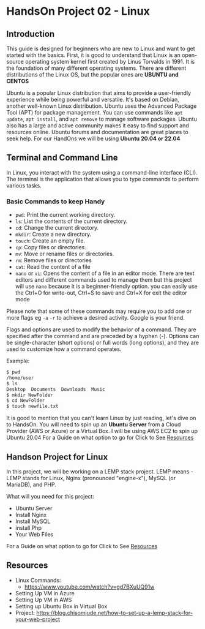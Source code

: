 # HandsOn Project 02 - Linux 

## Introduction

This guide is designed for beginners who are new to Linux and want to get started with the basics. First, it is good to understand that Linux is an open-source operating system kernel first created by Linus Torvalds in 1991. It is the foundation of many different operating systems. There are different distributions of the Linux OS, but the popular ones are **UBUNTU and CENTOS**

Ubuntu is a popular Linux distribution that aims to provide a user-friendly experience while being powerful and versatile. It's based on Debian, another well-known Linux distribution. Ubuntu uses the Advanced Package Tool (APT) for package management. You can use commands like `apt update`, `apt install`, and `apt remove` to manage software packages. Ubuntu also has a large and active community makes it easy to find support and resources online. Ubuntu forums and documentation are great places to seek help. For our HandOns we will be using **Ubuntu 20.04 or 22.04**

## Terminal and Command Line

In Linux, you interact with the system using a command-line interface (CLI). The terminal is the application that allows you to type commands to perform various tasks.

### Basic Commands to keep Handy

- `pwd`: Print the current working directory.
- `ls`: List the contents of the current directory.
- `cd`: Change the current directory.
- `mkdir`: Create a new directory.
- `touch`: Create an empty file.
- `cp`: Copy files or directories.
- `mv`: Move or rename files or directories.
- `rm`: Remove files or directories
- `cat`: Read the content of a file
- `nano` or `vi`: Opens the content of a file in an editor mode. There are text editors and different commands used to manage them but this project will use `nano` because it is a beginner-friendly option. you can easily use the  Ctrl+O for write-out, Ctrl+S to save and  Ctrl+X for exit the editor mode

Please note that some of these commands may require you to add one or more flags eg `-a`  `-r` to achieve a desired activity. Google is your friend. 

Flags and options are used to modify the behavior of a command. They are specified after the command and are preceded by a hyphen (-). Options can be single-character (short options) or full words (long options), and they are used to customize how a command operates.


Example:
```bash
$ pwd
/home/user
$ ls 
Desktop  Documents  Downloads  Music
$ mkdir NewFolder
$ cd NewFolder
$ touch newfile.txt

```
It is good to mention that you can't learn Linux by just reading, let's dive on to HandsOn.
You will need to spin up an **Ubuntu Server** from a Cloud Provider (AWS or Azure) or a Virtual Box. I will be using AWS EC2 to spin up Ubuntu 20.04  For a Guide on what option to go for Click to See [Resources](#resources) 


## Handson Project for Linux
In this project, we will be working on a LEMP stack project. LEMP means - LEMP stands for Linux, Nginx (pronounced "engine-x"), MySQL (or MariaDB), and PHP. 

What will you need for this project:
- Ubuntu Server
- Install Nginx
- Install MySQL
- install Php
- Your Web Files

For a Guide on what option to go for Click to See [Resources](#resources) 
  





## Resources 
- Linux Commands: 
  - https://www.youtube.com/watch?v=gd7BXuUQ91w
- Setting Up VM in Azure
- Setting Up VM in AWS
- Setting up Ubuntu Box in Virtual Box
- Project: https://blog.chisomjude.net/how-to-set-up-a-lemp-stack-for-your-web-project
